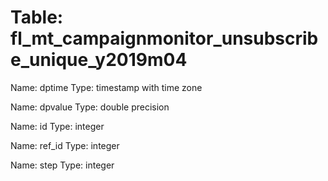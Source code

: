 Table: fl_mt_campaignmonitor_unsubscribe_unique_y2019m04
========================================================

Name: dptime
Type: timestamp with time zone

Name: dpvalue
Type: double precision

Name: id
Type: integer

Name: ref_id
Type: integer

Name: step
Type: integer

